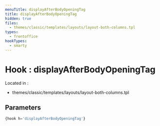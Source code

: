 ```yaml
---
menuTitle: displayAfterBodyOpeningTag
title: displayAfterBodyOpeningTag
hidden: true
files:
  - themes/classic/templates/layouts/layout-both-columns.tpl
types:
  - frontoffice
hookTypes:
  - smarty
---
```


# Hook : displayAfterBodyOpeningTag

Located in :

  - themes/classic/templates/layouts/layout-both-columns.tpl

## Parameters

```php
{hook h='displayAfterBodyOpeningTag'}
```